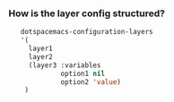 ### How is the layer config structured?

```lisp
   dotspacemacs-configuration-layers
   '(
     layer1
     layer2
     (layer3 :variables
             option1 nil
             option2 'value)
    )
```
